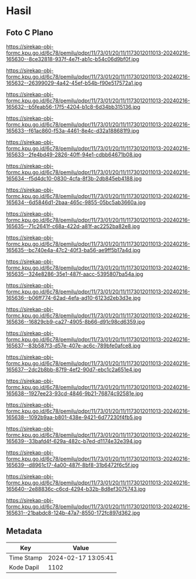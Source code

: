 # Hasil

## Foto C Plano

https://sirekap-obj-formc.kpu.go.id/6c78/pemilu/pdpr/11/73/01/20/11/1173012011013-20240216-165630--8ce32818-937f-4e7f-ab1c-b54c06d9bf0f.jpg

https://sirekap-obj-formc.kpu.go.id/6c78/pemilu/pdpr/11/73/01/20/11/1173012011013-20240216-165632--26399029-4a42-45ef-b54b-f90e517572a1.jpg

https://sirekap-obj-formc.kpu.go.id/6c78/pemilu/pdpr/11/73/01/20/11/1173012011013-20240216-165632--b5feab56-17f5-4204-b1c8-6d34bb315136.jpg

https://sirekap-obj-formc.kpu.go.id/6c78/pemilu/pdpr/11/73/01/20/11/1173012011013-20240216-165633--f61ac860-f53a-4461-8e4c-d32a188681f9.jpg

https://sirekap-obj-formc.kpu.go.id/6c78/pemilu/pdpr/11/73/01/20/11/1173012011013-20240216-165633--2fe4bd49-2826-40ff-94e1-cdbb64671b08.jpg

https://sirekap-obj-formc.kpu.go.id/6c78/pemilu/pdpr/11/73/01/20/11/1173012011013-20240216-165634--f5d4dc10-0830-4cfa-8f3b-2db845eb4188.jpg

https://sirekap-obj-formc.kpu.go.id/6c78/pemilu/pdpr/11/73/01/20/11/1173012011013-20240216-165634--6d5846d1-2baa-465c-9855-05bc5ab3660a.jpg

https://sirekap-obj-formc.kpu.go.id/6c78/pemilu/pdpr/11/73/01/20/11/1173012011013-20240216-165635--71c2641f-c68a-422d-a81f-ac2252ba82e8.jpg

https://sirekap-obj-formc.kpu.go.id/6c78/pemilu/pdpr/11/73/01/20/11/1173012011013-20240216-165635--bc740e4a-47c2-40f3-ba56-ae9ff5b17a4d.jpg

https://sirekap-obj-formc.kpu.go.id/6c78/pemilu/pdpr/11/73/01/20/11/1173012011013-20240216-165635--324e8286-35e1-487f-aacc-5395807ba54a.jpg

https://sirekap-obj-formc.kpu.go.id/6c78/pemilu/pdpr/11/73/01/20/11/1173012011013-20240216-165636--b06ff774-62ad-4efa-ad10-6123d2eb3d3e.jpg

https://sirekap-obj-formc.kpu.go.id/6c78/pemilu/pdpr/11/73/01/20/11/1173012011013-20240216-165636--16829cb9-ca27-4905-8b66-d91c98cd6359.jpg

https://sirekap-obj-formc.kpu.go.id/6c78/pemilu/pdpr/11/73/01/20/11/1173012011013-20240216-165637--83b587f3-d57e-407e-ac6c-789bfe0afce8.jpg

https://sirekap-obj-formc.kpu.go.id/6c78/pemilu/pdpr/11/73/01/20/11/1173012011013-20240216-165637--2dc2b8bb-87f9-4ef2-90d7-ebc1c2a651e4.jpg

https://sirekap-obj-formc.kpu.go.id/6c78/pemilu/pdpr/11/73/01/20/11/1173012011013-20240216-165638--1927ee23-93cd-4846-9b21-76874c92581e.jpg

https://sirekap-obj-formc.kpu.go.id/6c78/pemilu/pdpr/11/73/01/20/11/1173012011013-20240216-165638--1092b9aa-b801-438e-9421-6d77230f4fb5.jpg

https://sirekap-obj-formc.kpu.go.id/6c78/pemilu/pdpr/11/73/01/20/11/1173012011013-20240216-165639--33bafd4f-629a-482c-b7ed-d1174e32e394.jpg

https://sirekap-obj-formc.kpu.go.id/6c78/pemilu/pdpr/11/73/01/20/11/1173012011013-20240216-165639--d8961c17-4a00-487f-8bf8-31b6472f6c5f.jpg

https://sirekap-obj-formc.kpu.go.id/6c78/pemilu/pdpr/11/73/01/20/11/1173012011013-20240216-165640--2e88836c-c6cd-4294-b32b-8d8ef3075743.jpg

https://sirekap-obj-formc.kpu.go.id/6c78/pemilu/pdpr/11/73/01/20/11/1173012011013-20240216-165631--21babdc8-124b-47a7-8550-172fc897d362.jpg


## Metadata

| Key        | Value               |
| ---------- | ------------------- |
| Time Stamp | 2024-02-17 13:05:41 |
| Kode Dapil | 1102                |



